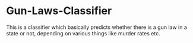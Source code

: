 # Gun-Laws-Classifier
This is a classifier which basically predicts whether there is a gun law in a state or not, depending on various things like murder rates etc.
